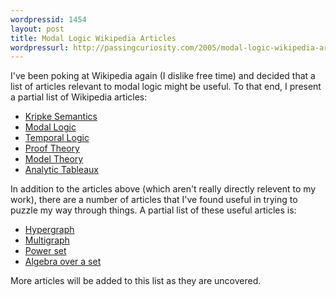 ```yaml
---
wordpressid: 1454
layout: post
title: Modal Logic Wikipedia Articles
wordpressurl: http://passingcuriosity.com/2005/modal-logic-wikipedia-articles/
---
```

I've been poking at Wikipedia again (I dislike free time) and decided that a list of articles relevant to modal logic might be useful. To that end, I present a partial list of Wikipedia articles:
<ul>    <li><a href="http://en.wikipedia.org/wiki/Kripke_semantics">Kripke Semantics</a></li>    <li><a href="http://en.wikipedia.org/wiki/Modal_logic">Modal Logic</a></li>    <li><a href="http://en.wikipedia.org/wiki/Temporal_logic">Temporal Logic</a></li><li><a href="http://en.wikipedia.org/wiki/Proof_theory">Proof Theory</a></li><li><a href="http://en.wikipedia.org/wiki/Model_theory">Model Theory</a></li><li><a href="http://en.wikipedia.org/wiki/Analytic_tableaux">Analytic Tableaux</a></li></ul>In addition to the articles above (which aren't really directly relevent to my work), there are a number of articles that I've found useful in trying to puzzle my way through things. A partial list of these useful articles is:<ul><li><a href="http://en.wikipedia.org/wiki/Hypergraph">Hypergraph</a></li><li><a href="http://en.wikipedia.org/wiki/Multigraph">Multigraph</a></li><li><a href="http://en.wikipedia.org/wiki/Power_set">Power set</a></li><li><a href="http://en.wikipedia.org/wiki/Algebra_over_a_set">Algebra over a set</a></li></ul>More articles will be added to this list as they are uncovered.
